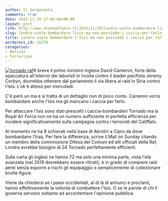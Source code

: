 ```yaml
---
author: Il Gorgonauta
comments: true
date: 2015-11-29 17:49:04+00:00
layout: post
link: http://www.atomodelmale.it/2015/11/29/londra-vuole-bombardare-lisis-ma-non-possiede-i-caccia-per-farlo/
slug: londra-vuole-bombardare-lisis-ma-non-possiede-i-caccia-per-farlo
title: Londra vuole bombardare l'Isis ma non possiede i caccia per farlo
wordpress_id: 16278
categories:
- Notizie
- Terrorismo
---
```


[![tornado raf](http://www.atomodelmale.it/wp-content/uploads/2015/11/tornado-raf-300x200.jpg)](http://www.atomodelmale.it/wp-content/uploads/2015/11/tornado-raf.jpg)A breve il primo ministro inglese David Cameron, forte della spaccatura all'interno dei laburisti in rivolta contro il leader pacifista Jeremy Corbyn, dovrebbe ottenere dal parlamento il via libera ai raid in Siria contro l'Isis. L'ok è atteso per mercoledì.

C'è però un ma e si tratta di un dettaglio non di poco conto. Cameron vorrà bombardare anche l'Isis ma gli mancano i caccia per farlo.

Per attaccare l'Isis sono stati prescelti i caccia-bombardieri Tornado ma la Royal Air Force non ne ha un numero sufficiente in perfetta efficienza per incidere significativamente sulla campagna contro i terroristi del Califfato.


Al momento ne ha 8 schierati nella base di Akrotiri a Cipro da dove bombardano l'Iraq. Per fare la differenza, scrive il Mail on Sunday citando un membro della commissione Difesa dei Comuni ed alti ufficiali della Raf, Londra avrebbe bisogno di 24 Tornado perfettamente efficienti.

Sulla carta gli inglesi ne hanno 72 ma solo una minima parte, vista l'età avanzata (nel 2019 dovrebbero essere ritirati), è in grado di compiere raid aerei senza esporre a rischi gli equipaggio o semplicemente di collezionare brutte figure.

Viene da chiedersi se i paesi occidentali, al di là di annunci e proclami, hanno effettivamente la volontà di combattere l'Isis. O se le parole di chi li governa servono soltanto ad accontentare l'opinione pubblica.
